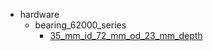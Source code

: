 * hardware
  * bearing_62000_series
    * [35_mm_id_72_mm_od_23_mm_depth](hardware/bearing_62000_series/35_mm_id_72_mm_od_23_mm_depth)
